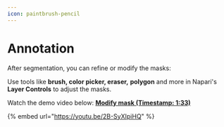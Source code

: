 ```yaml
---
icon: paintbrush-pencil
---
```


# Annotation

After segmentation, you can refine or modify the masks:

Use tools like **brush, color picker, eraser,** **polygon** and more in Napari's **Layer Controls** to adjust the masks.



Watch the demo video below: [**Modify mask (Timestamp: 1:33)**](https://youtu.be/2B-SyXIpiHQ?t=93)

{% embed url="https://youtu.be/2B-SyXIpiHQ" %}

